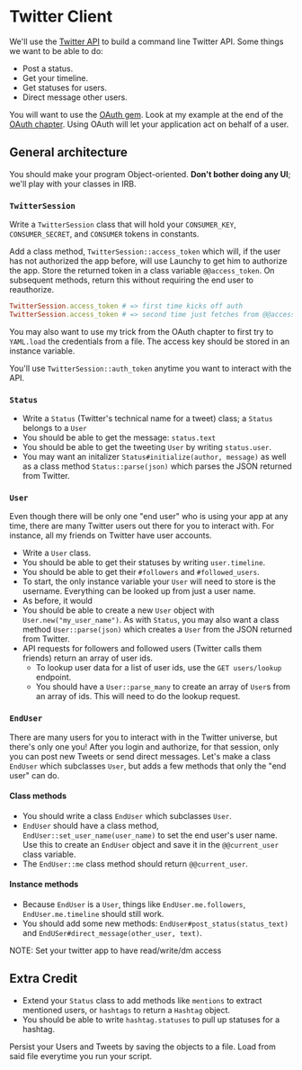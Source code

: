 # Twitter Client

We'll use the [Twitter API][api-docs] to build a command line Twitter
API. Some things we want to be able to do:

* Post a status.
* Get your timeline.
* Get statuses for users.
* Direct message other users.

You will want to use the [OAuth gem][oauth-github]. Look at my example
at the end of the [OAuth chapter][oauth-chapter]. Using OAuth will let
your application act on behalf of a user.

## General architecture

You should make your program Object-oriented. **Don't bother doing any
UI**; we'll play with your classes in IRB.

### `TwitterSession`

Write a `TwitterSession` class that will hold your `CONSUMER_KEY`,
`CONSUMER_SECRET`, and `CONSUMER` tokens in constants.

Add a class method, `TwitterSession::access_token` which will, if the
user has not authorized the app before, will use Launchy to get him to
authorize the app. Store the returned token in a class variable
`@@access_token`. On subsequent methods, return this without requiring
the end user to reauthorize.

```ruby
TwitterSession.access_token # => first time kicks off auth
TwitterSession.access_token # => second time just fetches from @@access_token
```

You may also want to use my trick from the OAuth chapter to first try to
`YAML.load` the credentials from a file. The access key should be
stored in an instance variable.

You'll use `TwitterSession::auth_token` anytime you want to interact
with the API.

### `Status`

* Write a `Status` (Twitter's technical name for a tweet) class; a
  `Status` belongs to a `User`
* You should be able to get the message: `status.text`
* You should be able to get the tweeting `User` by writing
  `status.user`.
* You may want an initalizer `Status#initialize(author, message)` as
  well as a class method `Status::parse(json)` which parses the JSON
  returned from Twitter.

### `User`

Even though there will be only one "end user" who is using your app at
any time, there are many Twitter users out there for you to interact
with. For instance, all my friends on Twitter have user accounts.

* Write a `User` class.
* You should be able to get their statuses by writing `user.timeline`.
* You should be able to get their `#followers` and `#followed_users`.
* To start, the only instance variable your `User` will need to store
  is the username. Everything can be looked up from just a user name.
* As before, it would
* You should be able to create a new `User` object with
  `User.new("my_user_name")`. As with `Status`, you may also want a
  class method `User::parse(json)` which creates a `User` from the
  JSON returned from Twitter.
* API requests for followers and followed users (Twitter calls them
  friends) return an array of user ids.
    * To lookup user data for a list of user ids, use the `GET
      users/lookup` endpoint.
    * You should have a `User::parse_many` to create an array of
      `User`s from an array of ids. This will need to do the lookup
      request.

### `EndUser`

There are many users for you to interact with in the Twitter universe,
but there's only one you! After you login and authorize, for that
session, only you can post new Tweets or send direct messages. Let's
make a class `EndUser` which subclasses `User`, but adds a few methods
that only the "end user" can do.

#### Class methods

* You should write a class `EndUser` which subclasses `User`.
* `EndUser` should have a class method,
  `EndUser::set_user_name(user_name)` to set the end user's user
  name. Use this to create an `EndUser` object and save it in the
  `@@current_user` class variable.
* The `EndUser::me` class method should return `@@current_user`.

#### Instance methods

* Because `EndUser` is a `User`, things like `EndUser.me.followers`,
  `EndUser.me.timeline` should still work.
* You should add some new methods: `EndUser#post_status(status_text)`
  and `EndUSer#direct_message(other_user, text)`.

NOTE: Set your twitter app to have read/write/dm access

## Extra Credit

* Extend your `Status` class to add methods like `mentions` to extract
  mentioned users, or `hashtags` to return a `Hashtag` object.
* You should be able to write `hashtag.statuses` to pull up statuses
  for a hashtag.

Persist your Users and Tweets by saving the objects to a file. Load
from said file everytime you run your script.

[api-docs]: https://dev.twitter.com/docs/api/1.1
[oauth-github]: https://github.com/oauth/oauth-ruby
[oauth-chapter]: ../the-web/oauth.md
